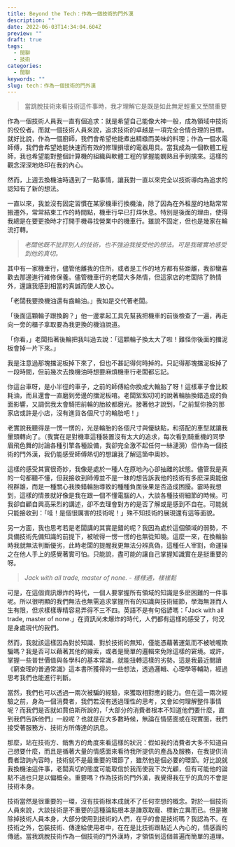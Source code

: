 ```yaml
---
title: Beyond the Tech：作為一個技術的門外漢
description: ""
date: 2022-06-03T14:34:04.604Z
preview: ""
draft: true
tags:
  - 閒聊
  - 技術
categories:
  - 閒聊
keywords: ""
slug: tech：作為一個技術的門外漢
---
```


> 當跳脫技術來看技術這件事時，我才理解它是既是如此無足輕重又至關重要  

<!--more-->

作為一個技術人員我一直有個追求：就是希望自己能像大神一般，成為領域中技術的佼佼者。而就一個技術人員來說，追求技術的卓越是一項完全合情合理的目標。就好比說，作為一個廚師，我們會希望他能煮出精緻而美味的料理；作為一個水電師傅，我們會希望她能快速而有效的修理損壞的電器用具。當我成為一個軟體工程師，我也希望能對整個計算機的組織與軟體工程的掌握能嫻熟且手到擒來。這樣的觀念深深地烙印在我的內心。

然而，上週去換機油時遇到了一點事情，讓我對一直以來完全以技術導向為追求的認知有了新的想法。

一直以來，我並沒有固定習慣在某家機車行換機油，除了因為在外租屋的地點常常搬遷外，常常結束工作的時間點，機車行早已打烊休息。特別是後面的理由，使得我總是在要更換時才打開手機尋找營業中的機車行。雖說不固定，但也是幾家在輪流打轉。

> *老闆他既不批評別人的技術，也不強迫我接受他的想法。可是我確實地感受到他的真切。*  

其中有一家機車行，儘管他離我的住所，或者是工作的地方都有些距離，我卻蠻喜歡去那邊進行維修保養。儘管機車行的老闆大多熱情，但這家店的老闆除了熱情外，還讓我感到相當的真誠而使人放心。

「老闆我要換機油還有齒輪油。」我如是交代著老闆。

「後面這顆輪子跟換齁？」他一邊拿起工具先幫我把機車的前後檢查了一遍，再走向一旁的櫃子拿取要為我更換的機油說道。

「你看，」老闆指著後輪把我叫過去說：「這顆輪子換太大了啦！難怪你後面的擋泥板會掉一片下來。」

我是注意過那塊擋泥板掉下來了，但也不甚記得何時掉的。只記得那塊擋泥板掉了一段時間，但前幾次去換機油時想要麻煩機車行老闆都忘記。

你這台車呀，是小半徑的車子，之前的師傅給你換成大輪胎了呀！這樣車子會比較耗油，而且還會一直磨到旁邊的擋泥板唷。老闆絮絮叨叨的說著輪胎換錯造成的負面影響，又調侃我太會騎把前輪的胎紋都磨光。接著他才說到，「之前幫你換的那家店或許是小店，沒有進貨各個尺寸的輪胎吧！」

老實說我聽得是一愣一愣的，光是輪胎的各個尺寸與優缺點，和搭配的車型就讓我暈頭轉向了。（我實在是對機車這種裝置沒有太大的追求，每次看到騎重機的同學眉飛色舞的討論各種引擎各種設備，我卻完全激不起任何一絲漣漪）但作為一個技術的門外漢，我仍能感受師傅熱切的想讓我了解這箇中奧妙。

這樣的感受其實很奇妙，我像是處於一種人在原地內心卻抽離的狀態。儘管我是真的一句都聽不懂，但我接收到師傅並不是一昧的想告訴我他的技術有多麽深奧能傲視群雄，而是一種關心我換錯輪胎導致的種種負面後果是否造成困擾。霎時我想到，這樣的情景就好像是我在跟一個不懂電腦的人，大談各種技術細節的時候。可我卻自顧自興高采烈的講述，卻不去理會對方的是否了解或是感到不自在。可能就只能接收到：「哇！是個很厲害的技術呢！」殊不知技術的展現還有這等面貌。

另一方面，我也思考若是老闆講的其實是錯的呢？我因為處於這個領域的弱勢，不具備技術先備知識的前提下，被唬得一愣一愣的也無從知曉。這麼一來，在換輪胎時我就無法判斷優劣，此時老闆的提醒我更無法分辨真偽，這種任人宰割，命運操之在他人手上的感覺著實可怕。只能說，盡可能的讓自己掌握知識實在是挺重要的呀。

> *Jack with all trade, master of none. - 樣樣通，樣樣鬆*  

可是，在這個資訊爆炸的時代，一個人要掌握所有領域的知識是多麽困難的一件事呢。所以很明顯的我們無法也無需追求掌握所有的知識與技術細節，學海無涯而人生有限，但求樣樣專精容易弄得不三不四。英語不是有句俗諺嗎：「Jack with all trade, master of none.」在資訊尚未爆炸的時代，人們都有這樣的感受了，何況是身處現代的我們。

然而，我就該這樣因為對於知識、對於技術的無知，僅能憑藉著運氣而不被唬嚨欺騙嗎？我是否可以藉著其他的線索，或者是簡單的邏輯來免除這樣的窘境。或許，掌握一些普世價值與各學科的基本常識，就能扭轉這樣的劣勢。這是我最近閱讀《窮查理的普通常識》這本書所獲得的一些想法，透過邏輯、心理學等輔助，經過思考我們也能進行判斷。

當然，我們也可以透過一兩次被騙的經驗，來獲取相對應的能力。但在這一兩次經驗之前，身為一個消費者，我們若沒有透過理性的思考，又會如何理解整件事情呢？而我們是否就如賈伯斯所說的，「大部分的消費者根本不知道他們要什麼，直到我們告訴他們」一般呢？也就是在大多數時候，無論在情感面或在現實面，我們接受著服務方、技術方所傳達的訊息。

那麼，站在技術方、銷售方的角度來看這樣的狀況：假如我的消費者大多不知道自己想要什麼，而且是循著大量的情感面來看待我所提供的產品及服務，在我提供消費者諮詢內容時，技術就不是最重要的環節了，雖然他是個必要的環節。好比說就我換機油這件事，老闆真切的態度可能取信於我而使我下次光顧，但有可能他的論點不過也只是以偏概全。重要嗎？作為技術的門外漢，我覺得我在乎的真的不會是技術本身。

技術當然是很重要的一環，沒有技術根本成就不了任何空想的概念。對於一個技術人員來說，大談技術是不重要的這種論點根本是譁眾取寵、標新立異而已。但是撇除掉技術人員本身，大部分使用到技術的人們，在乎的會是技術嗎？我認為不。在技術之外，包裝技術、傳達給使用者中，在在是比技術跟貼近人內心的，情感面的傳遞。當我跳脫技術作為一個技術的門外漢時，才領悟到這個普遍而簡單的道理。